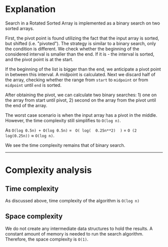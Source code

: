 # Explanation

Search in a Rotated Sorted Array is implemented as a binary search on two sorted arrays.

First, the pivot point is found utilizing the fact that the input array is sorted, but shifted (i.e. "pivoted"). The strategy is similar to a binary search, only the condition is different. We check whether the beginning of the considered interval is smaller than the end. If it is - the interval is sorted, and the pivot point is at the start.

If the beginning of the list is bigger than the end, we anticipate a pivot point in between this interval. A midpoint is calculated. Next we discard half of the array, checking whether the range from `start` to `midpoint` or from `midpoint` until `end` is sorted. 

After obtaining the pivot, we can calculate two binary searches: 1) one on the array from start until pivot, 2) second on the array from the pivot until the end of the array.

The worst case scenario is when the input array has a pivot in the middle. However, the time complexity still simplifies to `O(log n)`. 

As `O(log 0.5n) + O(log 0.5n)` = ` O( log(  0.25n**2)  )` = `O (2 log(0.25n))` $\approx$ `O(log n)`.

We see the time complexity remains that of binary search. 

---

# Complexity analysis

## Time complexity
As discussed above, time complexity of the algorithm is `O(log n)`

## Space complexity 
We do not create any intermediate data structures to hold the results. A constant amount of memory is needed to run the search algorithm. Therefore, the space complexity is `O(1)`.